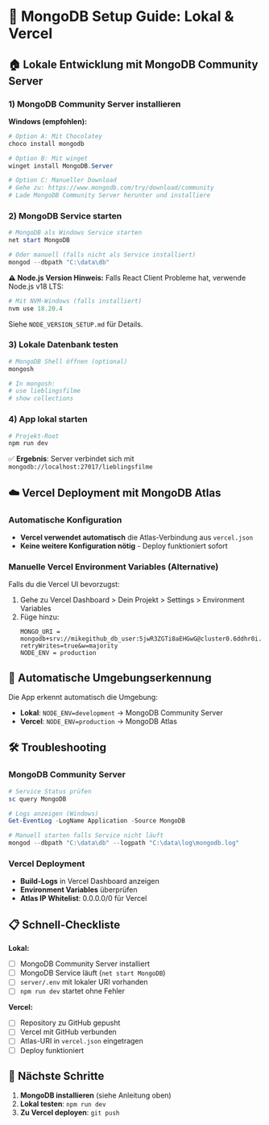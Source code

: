 # 🚀 MongoDB Setup Guide: Lokal & Vercel

## 🏠 Lokale Entwicklung mit MongoDB Community Server

### 1) MongoDB Community Server installieren
**Windows (empfohlen):**
```powershell
# Option A: Mit Chocolatey
choco install mongodb

# Option B: Mit winget
winget install MongoDB.Server

# Option C: Manueller Download
# Gehe zu: https://www.mongodb.com/try/download/community
# Lade MongoDB Community Server herunter und installiere
```

### 2) MongoDB Service starten
```powershell
# MongoDB als Windows Service starten
net start MongoDB

# Oder manuell (falls nicht als Service installiert)
mongod --dbpath "C:\data\db"
```

**⚠️ Node.js Version Hinweis:**
Falls React Client Probleme hat, verwende Node.js v18 LTS:
```powershell
# Mit NVM-Windows (falls installiert)
nvm use 18.20.4
```
Siehe `NODE_VERSION_SETUP.md` für Details.

### 3) Lokale Datenbank testen
```powershell
# MongoDB Shell öffnen (optional)
mongosh

# In mongosh:
# use lieblingsfilme
# show collections
```

### 4) App lokal starten
```powershell
# Projekt-Root
npm run dev
```
✅ **Ergebnis**: Server verbindet sich mit `mongodb://localhost:27017/lieblingsfilme`

## ☁️ Vercel Deployment mit MongoDB Atlas

### Automatische Konfiguration
- **Vercel verwendet automatisch** die Atlas-Verbindung aus `vercel.json`
- **Keine weitere Konfiguration nötig** - Deploy funktioniert sofort

### Manuelle Vercel Environment Variables (Alternative)
Falls du die Vercel UI bevorzugst:
1. Gehe zu Vercel Dashboard > Dein Projekt > Settings > Environment Variables
2. Füge hinzu:
   ```
   MONGO_URI = mongodb+srv://mikegithub_db_user:5jwR3ZGTi8aEHGwG@cluster0.6ddhr0i.mongodb.net/lieblingsfilme?retryWrites=true&w=majority
   NODE_ENV = production
   ```

## 🔄 Automatische Umgebungserkennung

Die App erkennt automatisch die Umgebung:
- **Lokal**: `NODE_ENV=development` → MongoDB Community Server
- **Vercel**: `NODE_ENV=production` → MongoDB Atlas

## 🛠️ Troubleshooting

### MongoDB Community Server
```powershell
# Service Status prüfen
sc query MongoDB

# Logs anzeigen (Windows)
Get-EventLog -LogName Application -Source MongoDB

# Manuell starten falls Service nicht läuft
mongod --dbpath "C:\data\db" --logpath "C:\data\log\mongodb.log"
```

### Vercel Deployment
- **Build-Logs** in Vercel Dashboard anzeigen
- **Environment Variables** überprüfen
- **Atlas IP Whitelist**: 0.0.0.0/0 für Vercel

## 📋 Schnell-Checkliste

**Lokal:**
- [ ] MongoDB Community Server installiert
- [ ] MongoDB Service läuft (`net start MongoDB`)
- [ ] `server/.env` mit lokaler URI vorhanden
- [ ] `npm run dev` startet ohne Fehler

**Vercel:**
- [ ] Repository zu GitHub gepusht
- [ ] Vercel mit GitHub verbunden
- [ ] Atlas-URI in `vercel.json` eingetragen
- [ ] Deploy funktioniert

## 🎯 Nächste Schritte
1. **MongoDB installieren** (siehe Anleitung oben)
2. **Lokal testen**: `npm run dev`
3. **Zu Vercel deployen**: `git push`
